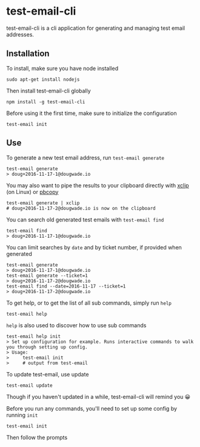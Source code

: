 # test-email-cli

test-email-cli is a cli application for generating and managing test email
addresses.

## Installation

To install, make sure you have node installed

    sudo apt-get install nodejs

Then install test-email-cli globally

    npm install -g test-email-cli

Before using it the first time, make sure to initialize the configuration

    test-email init

## Use

To generate a new test email address, run `test-email generate`

    test-email generate
    > doug+2016-11-17-1@dougwade.io

You may also want to pipe the results to your clipboard directly
with [xclip](https://linux.die.net/man/1/xclip) (on Linux) or
[pbcopy](http://ss64.com/osx/pbcopy.html)

    test-email generate | xclip
    # doug+2016-11-17-2@dougwade.io is now on the clipboard

You can search old generated test emails with `test-email find`

    test-email find
    > doug+2016-11-17-1@dougwade.io

You can limit searches by `date` and by ticket number, if provided when
generated

    test-email generate
    > doug+2016-11-17-1@dougwade.io
    test-email generate --ticket=1
    > doug+2016-11-17-2@dougwade.io
    test-email find --date=2016-11-17 --ticket=1
    > doug+2016-11-17-2@dougwade.io

To get help, or to get the list of all sub commands, simply run `help`

    test-email help

`help` is also used to discover how to use sub commands

    test-email help init
    > Set up configuration for example. Runs interactive commands to walk you through setting up config.
    > Usage:
    >     test-email init
    >     # output from test-email

To update test-email, use update

    test-email update

Though if you haven't updated in a while, test-email-cli will remind you 😀

Before you run any commands, you'll need to set up some config by running `init`

    test-email init

Then follow the prompts
